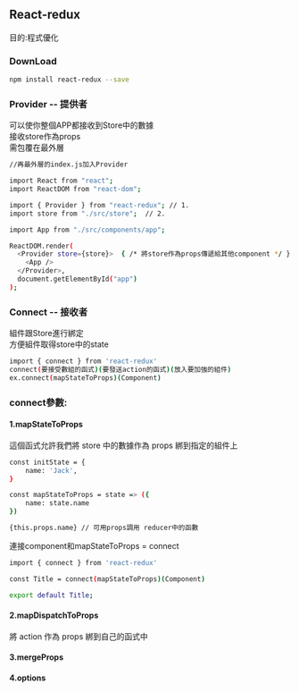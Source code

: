 <h2>React-redux</h2>

目的:程式優化<br>

<h3>DownLoad</h3>

```bash
npm install react-redux --save
```

<h3>Provider -- 提供者</h3>
可以使你整個APP都接收到Store中的數據<br>
接收store作為props<br>
需包覆在最外層

```bash
//再最外層的index.js加入Provider

import React from "react";
import ReactDOM from "react-dom";

import { Provider } from "react-redux"; // 1.
import store from "./src/store";  // 2.

import App from "./src/components/app";

ReactDOM.render(
  <Provider store={store}>  { /* 將store作為props傳遞給其他component */ }
    <App />
  </Provider>,
  document.getElementById("app")
);
```

<h3>Connect -- 接收者</h3>
組件跟Store進行綁定<br>
方便組件取得store中的state<br>

```bash
import { connect } from 'react-redux'
connect(要接受數組的函式)(要發送action的函式)(放入要加強的組件)
ex.connect(mapStateToProps)(Component)
```
<h3>connect參數:</h3>

<h4>1.mapStateToProps</h4>
這個函式允許我們將 store 中的數據作為 props 綁到指定的組件上

```bash
const initState = {
    name: 'Jack',
}

const mapStateToProps = state => ({
    name: state.name
})

{this.props.name} // 可用props調用 reducer中的函數
```
連接component和mapStateToProps = connect

```bash
import { connect } from 'react-redux'

const Title = connect(mapStateToProps)(Component)

export default Title;
```


<h4>2.mapDispatchToProps</h4>
將 action 作為 props 綁到自己的函式中
<h4>3.mergeProps</h4>

<h4>4.options</h4>



